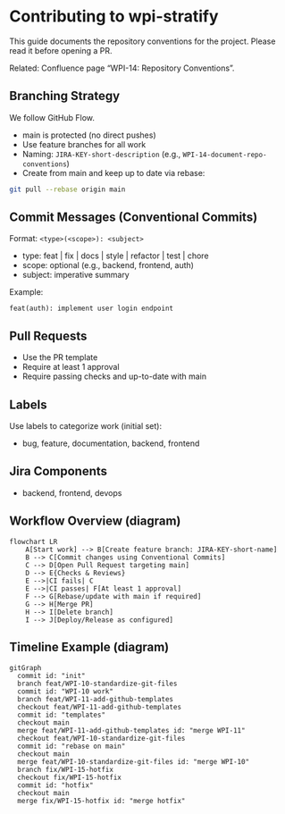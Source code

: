 # Contributing to wpi-stratify

This guide documents the repository conventions for the project. Please read it before opening a PR.

Related: Confluence page “WPI-14: Repository Conventions”.

## Branching Strategy
We follow GitHub Flow.

- main is protected (no direct pushes)
- Use feature branches for all work
- Naming: `JIRA-KEY-short-description` (e.g., `WPI-14-document-repo-conventions`)
- Create from main and keep up to date via rebase:

```bash
git pull --rebase origin main
```

## Commit Messages (Conventional Commits)

Format: `<type>(<scope>): <subject>`

- type: feat | fix | docs | style | refactor | test | chore
- scope: optional (e.g., backend, frontend, auth)
- subject: imperative summary

Example:

```text
feat(auth): implement user login endpoint
```

## Pull Requests

- Use the PR template
- Require at least 1 approval
- Require passing checks and up-to-date with main

## Labels

Use labels to categorize work (initial set):

- bug, feature, documentation, backend, frontend

## Jira Components

- backend, frontend, devops

## Workflow Overview (diagram)

```mermaid
flowchart LR
    A[Start work] --> B[Create feature branch: JIRA-KEY-short-name]
    B --> C[Commit changes using Conventional Commits]
    C --> D[Open Pull Request targeting main]
    D --> E{Checks & Reviews}
    E -->|CI fails| C
    E -->|CI passes| F[At least 1 approval]
    F --> G[Rebase/update with main if required]
    G --> H[Merge PR]
    H --> I[Delete branch]
    I --> J[Deploy/Release as configured]
```

## Timeline Example (diagram)

```mermaid
gitGraph
  commit id: "init"
  branch feat/WPI-10-standardize-git-files
  commit id: "WPI-10 work"
  branch feat/WPI-11-add-github-templates
  checkout feat/WPI-11-add-github-templates
  commit id: "templates"
  checkout main
  merge feat/WPI-11-add-github-templates id: "merge WPI-11"
  checkout feat/WPI-10-standardize-git-files
  commit id: "rebase on main"
  checkout main
  merge feat/WPI-10-standardize-git-files id: "merge WPI-10"
  branch fix/WPI-15-hotfix
  checkout fix/WPI-15-hotfix
  commit id: "hotfix"
  checkout main
  merge fix/WPI-15-hotfix id: "merge hotfix"
```
